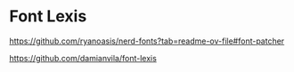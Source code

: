 # Font Lexis

https://github.com/ryanoasis/nerd-fonts?tab=readme-ov-file#font-patcher

https://github.com/damianvila/font-lexis
